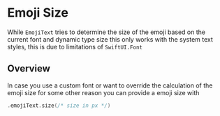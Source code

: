 # Emoji Size

While ``EmojiText`` tries to determine the size of the emoji based on the current font and dynamic type size this only works with the system text styles, this is due to limitations of `SwiftUI.Font`

## Overview

In case you use a custom font or want to override the calculation of the emoji size for some other reason you can provide a emoji size with

```swift
.emojiText.size(/* size in px */)
```
